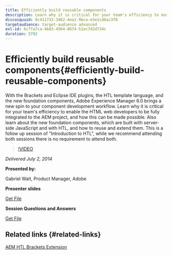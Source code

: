 ```yaml
---
title: Efficiently build reusable components
description: Learn why it is critical for your team's efficiency to enable the HTML web developers to be fully integrated to the AEM project, and how this can be made possible. Also learn about the new foundation components, which are built with server-side JavaScript and with HTL, and how to reuse and extend them.
discoiquuid: 8c411732-3462-4ea1-9bca-e3e1cd6ac3f0
targetaudience: target-audience advanced
exl-id: 6cffa7ca-4b83-4564-8674-51ec7d2d734c
duration: 5792
---
```

# Efficiently build reusable components{#efficiently-build-reusable-components}

With the Brackets and Eclipse IDE plugins, the HTL template language, and the new foundation components, Adobe Experience Manager 6.0 brings a new spin to your component development workflow. Learn why it is critical for your team's efficiency to enable the HTML web developers to be fully integrated to the AEM project, and how this can be made possible. Also learn about the new foundation components, which are built with server-side JavaScript and with HTL, and how to reuse and extend them. This is a follow up session of "Introduction to HTL", while we recommend attending both sessions there is no requirement to attend both.

>[!VIDEO](https://video.tv.adobe.com/v/19503/?quality=9)

*Delivered July 2, 2014*

**Presented by:**

Gabriel Walt, Product Manager, Adobe

**Presenter slides**

[Get File](assets/efficiently-build-reusable-components.pdf)

**Session Questions and Answers**

[Get File](assets/efficiently-build-reusable-components-q-a.pdf)

## Related links {#related-links}

[AEM HTL Brackets Extension](https://github.com/Adobe-Marketing-Cloud/aem-brackets-extension#AEM6#BeautifulMarkup)

<!--
[Get back to the Overview](https://helpx.adobe.com/experience-manager/kt/eseminars/gems/aem-index.html)
-->
